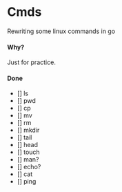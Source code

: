 # Cmds
Rewriting some linux commands in go

#### Why?
Just for practice.

#### Done
- [] ls
- [] pwd
- [] cp
- [] mv
- [] rm
- [] mkdir
- [] tail
- [] head
- [] touch
- [] man?
- [] echo?
- [] cat
- [] ping